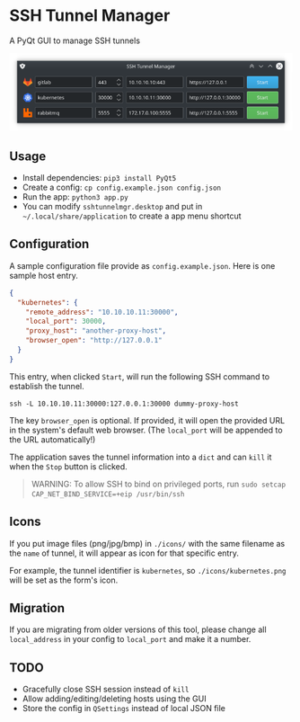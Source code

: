 # SSH Tunnel Manager

A PyQt GUI to manage SSH tunnels

![SSH Tunnel Manager](screenshot.png)

## Usage

* Install dependencies: `pip3 install PyQt5`
* Create a config: `cp config.example.json config.json`
* Run the app: `python3 app.py`
* You can modify `sshtunnelmgr.desktop` and put in `~/.local/share/application` to create a app menu shortcut

## Configuration

A sample configuration file provide as `config.example.json`. Here is one sample host entry.

```json
{
  "kubernetes": {
    "remote_address": "10.10.10.11:30000",
    "local_port": 30000,
    "proxy_host": "another-proxy-host",
    "browser_open": "http://127.0.0.1"
  }
}
```

This entry, when clicked `Start`, will run the following SSH command to establish the tunnel.

```
ssh -L 10.10.10.11:30000:127.0.0.1:30000 dummy-proxy-host
```

The key `browser_open` is optional. If provided, it will open the provided URL in the system's default web browser. (The `local_port` will be appended to the URL automatically!)

The application saves the tunnel information into a `dict` and can `kill` it when the `Stop` button is clicked.

> WARNING: To allow SSH to bind on privileged ports, run `sudo setcap CAP_NET_BIND_SERVICE=+eip /usr/bin/ssh`

## Icons

If you put image files (png/jpg/bmp) in `./icons/` with the same filename as the `name` of tunnel, it will appear as icon for that specific entry.

For example, the tunnel identifier is `kubernetes`, so `./icons/kubernetes.png` will be set as the form's icon.

## Migration

If you are migrating from older versions of this tool, please change all `local_address` in your config to `local_port` and make it a number.

## TODO

* Gracefully close SSH session instead of `kill`
* Allow adding/editing/deleting hosts using the GUI
* Store the config in `QSettings` instead of local JSON file
